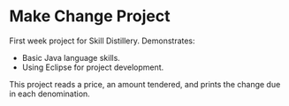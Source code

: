 # Make Change Project

First week project for Skill Distillery.
Demonstrates:
* Basic Java language skills.
* Using Eclipse for project development.


This project reads a price, an amount tendered, and prints the change due in each denomination.

